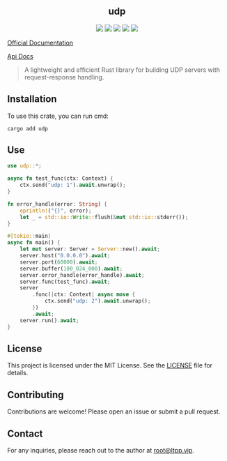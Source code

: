 <center>

## udp

[![](https://img.shields.io/crates/v/udp.svg)](https://crates.io/crates/udp)
[![](https://img.shields.io/crates/d/udp.svg)](https://img.shields.io/crates/d/udp.svg)
[![](https://docs.rs/udp/badge.svg)](https://docs.rs/udp)
[![](https://github.com/crates-dev/udp/workflows/Rust/badge.svg)](https://github.com/crates-dev/udp/actions?query=workflow:Rust)
[![](https://img.shields.io/crates/l/udp.svg)](./LICENSE)

</center>

[Official Documentation](https://docs.ltpp.vip/udp/)

[Api Docs](https://docs.rs/udp/latest/udp/)

> A lightweight and efficient Rust library for building UDP servers with request-response handling.

## Installation

To use this crate, you can run cmd:

```shell
cargo add udp
```

## Use

```rust
use udp::*;

async fn test_func(ctx: Context) {
    ctx.send("udp: 1").await.unwrap();
}

fn error_handle(error: String) {
    eprintln!("{}", error);
    let _ = std::io::Write::flush(&mut std::io::stderr());
}

#[tokio::main]
async fn main() {
    let mut server: Server = Server::new().await;
    server.host("0.0.0.0").await;
    server.port(60000).await;
    server.buffer(100_024_000).await;
    server.error_handle(error_handle).await;
    server.func(test_func).await;
    server
        .func(|ctx: Context| async move {
            ctx.send("udp: 2").await.unwrap();
        })
        .await;
    server.run().await;
}
```

## License

This project is licensed under the MIT License. See the [LICENSE](LICENSE) file for details.

## Contributing

Contributions are welcome! Please open an issue or submit a pull request.

## Contact

For any inquiries, please reach out to the author at [root@ltpp.vip](mailto:root@ltpp.vip).
